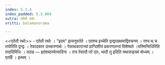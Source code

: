 ```yaml
---
index: 5.3.4
index_padded: 5.3.004
sutra: एतेतौ रथोः
vritti: balamanorama

---
```

<<एतेतौ रथोः>> - एतेतौ रथोः । "इदम" इत्यनुवर्तते । एतश्च इच्चेति द्वन्द्वात्प्रथमाद्विवचनम् । रश्च थ् च तयोरिति द्वन्द्वः । रेफादकार उच्चारणार्थः । रेफाथकाराभ्यां प्राग्दिशीयं प्रकरणलभ्यं विशेष्यते ।यस्मिन्विधि॑रिति तदादिविधिः । तदाह — इदंशब्दस्येत्यादिना । तत्र रेफादौ परे एतः, थादौ तु इदिति यथासङ्ख्यं बोध्यम् । एतर्हि । इत्थम् । 
